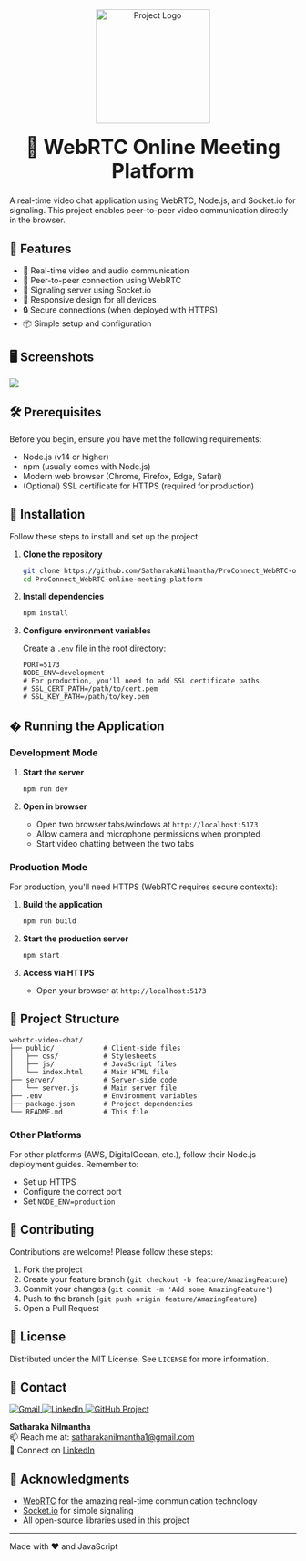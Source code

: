 <div align="center">
  <img src="https://github.com/user-attachments/assets/f67e2da1-4fc7-4e17-b52b-5aac0dccad76" width="200" alt="Project Logo">
  <h1 style="font-size: 2.5em; margin-top: 20px;">📡 WebRTC Online Meeting Platform</h1>
</div>

A real-time video chat application using WebRTC, Node.js, and Socket.io for signaling. This project enables peer-to-peer video communication directly in the browser.

## 🌟 Features

- 🎥 Real-time video and audio communication
- 🤝 Peer-to-peer connection using WebRTC
- 🔗 Signaling server using Socket.io
- 📱 Responsive design for all devices
- 🔒 Secure connections (when deployed with HTTPS)
- 📦 Simple setup and configuration

## 🖥️ Screenshots
<img src="https://github.com/user-attachments/assets/710464dd-88c6-414a-902a-beaa62caba0b"> 

## 🛠️ Prerequisites

Before you begin, ensure you have met the following requirements:

- Node.js (v14 or higher)
- npm (usually comes with Node.js)
- Modern web browser (Chrome, Firefox, Edge, Safari)
- (Optional) SSL certificate for HTTPS (required for production)

## 🚀 Installation

Follow these steps to install and set up the project:

1. **Clone the repository**
   ```bash
   git clone https://github.com/SatharakaNilmantha/ProConnect_WebRTC-online-meeting-platform.git
   cd ProConnect_WebRTC-online-meeting-platform
   ```

2. **Install dependencies**
   ```bash
   npm install
   ```

3. **Configure environment variables**

   Create a `.env` file in the root directory:
   ```env
   PORT=5173
   NODE_ENV=development
   # For production, you'll need to add SSL certificate paths
   # SSL_CERT_PATH=/path/to/cert.pem
   # SSL_KEY_PATH=/path/to/key.pem
   ```

## � Running the Application

### Development Mode

1. **Start the server**
   ```bash
   npm run dev
   ```

2. **Open in browser**
   - Open two browser tabs/windows at `http://localhost:5173`
   - Allow camera and microphone permissions when prompted
   - Start video chatting between the two tabs

### Production Mode

For production, you'll need HTTPS (WebRTC requires secure contexts):

1. **Build the application**
   ```bash
   npm run build
   ```

2. **Start the production server**
   ```bash
   npm start
   ```

3. **Access via HTTPS**
   - Open your browser at `http://localhost:5173`

## 🧩 Project Structure

```
webrtc-video-chat/
├── public/            # Client-side files
│   ├── css/           # Stylesheets
│   ├── js/            # JavaScript files
│   └── index.html     # Main HTML file
├── server/            # Server-side code
│   └── server.js      # Main server file
├── .env               # Environment variables
├── package.json       # Project dependencies
└── README.md          # This file
```

### Other Platforms

For other platforms (AWS, DigitalOcean, etc.), follow their Node.js deployment guides. Remember to:

- Set up HTTPS
- Configure the correct port
- Set `NODE_ENV=production`

## 🤝 Contributing

Contributions are welcome! Please follow these steps:

1. Fork the project
2. Create your feature branch (`git checkout -b feature/AmazingFeature`)
3. Commit your changes (`git commit -m 'Add some AmazingFeature'`)
4. Push to the branch (`git push origin feature/AmazingFeature`)
5. Open a Pull Request

## 📜 License

Distributed under the MIT License. See `LICENSE` for more information.

## 📧 Contact

<p align="left">
  <a href="mailto:satharakanilmantha1@gmail.com">
    <img src="https://img.shields.io/badge/Gmail-D14836?style=for-the-badge&logo=gmail&logoColor=white" alt="Gmail">
  </a>
  <a href="https://www.linkedin.com/in/your-linkedin-profile">
    <img src="https://img.shields.io/badge/LinkedIn-0077B5?style=for-the-badge&logo=linkedin&logoColor=white" alt="LinkedIn">
  </a>
  <a href="https://github.com/SatharakaNilmantha">
    <img src="https://img.shields.io/badge/GitHub-Project-181717?style=for-the-badge&logo=github&logoColor=white" alt="GitHub Project">
  </a>
</p>

**Satharaka Nilmantha**  
📫 Reach me at: satharakanilmantha1@gmail.com  
🔗 Connect on [LinkedIn](https://www.linkedin.com/in/satharaka-nilmantha-aa7b96297/)
## 🙏 Acknowledgments

- [WebRTC](https://webrtc.org/) for the amazing real-time communication technology
- [Socket.io](https://socket.io/) for simple signaling
- All open-source libraries used in this project

---

Made with ❤️ and JavaScript
